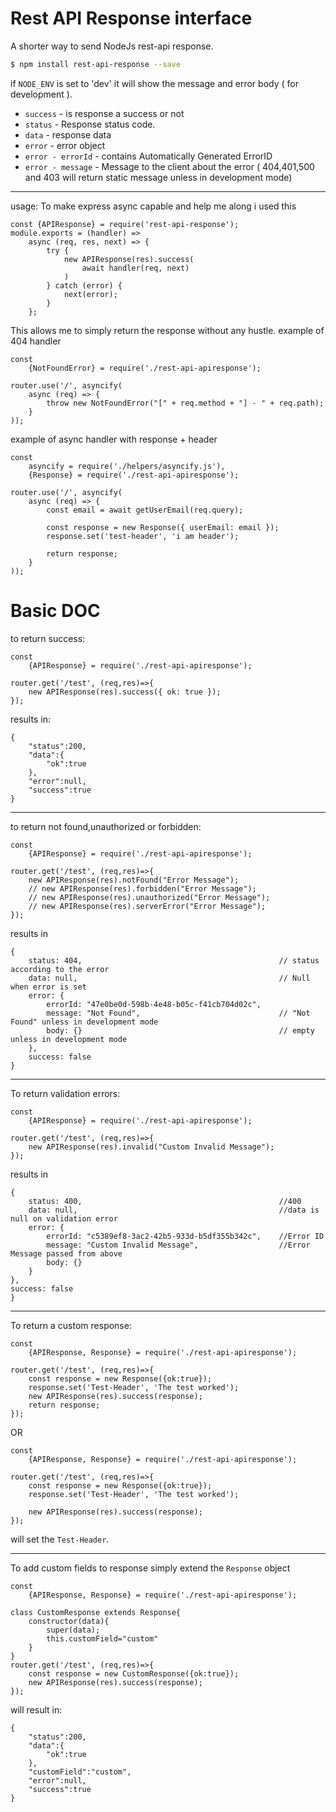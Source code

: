 # Rest API Response interface
A shorter way to send NodeJs rest-api response.

```sh
$ npm install rest-api-response --save
```

if `NODE_ENV` is set to 'dev' it will show the message and error body ( for development ).

- ``success`` - is response a success or not
- ``status`` - Response status code.
- ``data`` - response data
- ``error`` - error object
- ``error - errorId`` - contains Automatically Generated ErrorID
- ``error - message`` - Message to the client about the error ( 404,401,500 and 403 will return static message unless in development mode)

---

usage:
To make express async capable and help me along i used this
```
const {APIResponse} = require('rest-api-response');
module.exports = (handler) =>
    async (req, res, next) => {
        try {
            new APIResponse(res).success(
                await handler(req, next)
            )
        } catch (error) {
            next(error);
        }
    };
```
This allows me to simply return the response without any hustle.
example of 404 handler
```
const
    {NotFoundError} = require('./rest-api-apiresponse');
    
router.use('/', asyncify(
    async (req) => {
        throw new NotFoundError("[" + req.method + "] - " + req.path);
    }
));
```
example of async handler with response + header
```
const
    asyncify = require('./helpers/asyncify.js'),
    {Response} = require('./rest-api-apiresponse');
    
router.use('/', asyncify(
    async (req) => {
        const email = await getUserEmail(req.query);
        
        const response = new Response({ userEmail: email });
        response.set('test-header', 'i am header');
        
        return response;
    }
));
```

# Basic DOC
to return success:
```
const
    {APIResponse} = require('./rest-api-apiresponse');

router.get('/test', (req,res)=>{
    new APIResponse(res).success({ ok: true });
});
```
results in:
```
{
    "status":200,
    "data":{
        "ok":true
    },
    "error":null,
    "success":true
}
```
---


to return not found,unauthorized or forbidden:
```
const
    {APIResponse} = require('./rest-api-apiresponse');

router.get('/test', (req,res)=>{
    new APIResponse(res).notFound("Error Message");
    // new APIResponse(res).forbidden("Error Message");
    // new APIResponse(res).unauthorized("Error Message");
    // new APIResponse(res).serverError("Error Message");
});
```
results in
```
{
    status: 404,                                            // status according to the error
    data: null,                                             // Null when error is set
    error: {
        errorId: "47e0be0d-598b-4e48-b05c-f41cb704d02c",
        message: "Not Found",                               // "Not Found" unless in development mode
        body: {}                                            // empty unless in development mode
    },
    success: false
}
```
---

To return validation errors:
```
const
    {APIResponse} = require('./rest-api-apiresponse');

router.get('/test', (req,res)=>{
    new APIResponse(res).invalid("Custom Invalid Message");
});
```
results in
```
{
    status: 400,                                            //400
    data: null,                                             //data is null on validation error
    error: {
        errorId: "c5389ef8-3ac2-42b5-933d-b5df355b342c",    //Error ID
        message: "Custom Invalid Message",                  //Error Message passed from above
        body: {}
    }
},
success: false
}
```
---


To return a custom response:
```
const
    {APIResponse, Response} = require('./rest-api-apiresponse');

router.get('/test', (req,res)=>{
    const response = new Response({ok:true});
    response.set('Test-Header', 'The test worked');
    new APIResponse(res).success(response);
    return response;
});
```

OR 

```
const
    {APIResponse, Response} = require('./rest-api-apiresponse');

router.get('/test', (req,res)=>{
    const response = new Response({ok:true}); 
    response.set('Test-Header', 'The test worked');
    
    new APIResponse(res).success(response); 
});
```
will set the `Test-Header`.

---

To add custom fields to response simply extend the ``Response`` object
```
const
    {APIResponse, Response} = require('./rest-api-apiresponse');

class CustomResponse extends Response{
    constructor(data){
        super(data);
        this.customField="custom"
    }
}
router.get('/test', (req,res)=>{
    const response = new CustomResponse({ok:true});
    new APIResponse(res).success(response);
});
```

will result in:
```
{
    "status":200,
    "data":{
        "ok":true
    },
    "customField":"custom",
    "error":null,
    "success":true
}
```